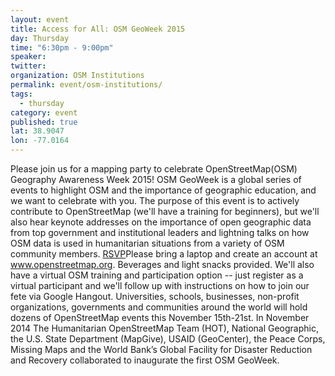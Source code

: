 ```yaml
---
layout: event
title: Access for All: OSM GeoWeek 2015
day: Thursday
time: "6:30pm - 9:00pm"
speaker: 
twitter: 
organization: OSM Institutions
permalink: event/osm-institutions/
tags: 
  - thursday
category: event
published: true
lat: 38.9047
lon: -77.0164
---
```


Please join us for a mapping party to celebrate OpenStreetMap(OSM) Geography Awareness Week 2015! OSM GeoWeek is a global series of events to highlight OSM and the importance of geographic education, and we want to celebrate with you. The purpose of this event is to actively contribute to OpenStreetMap (we'll have a training for beginners), but we'll also hear keynote addresses on the importance of open geographic data from top government and institutional leaders and lightning talks on how OSM data is used in humanitarian situations from a variety of OSM community members. 
[RSVP](https://www.eventbrite.com/e/access-for-all-osm-geoweek-2015-tickets-19153645068)Please bring a laptop and create an account at www.openstreetmap.org. Beverages and light snacks provided. 
We'll also have a virtual OSM training and participation option -- just register as a virtual participant and we'll follow up with instructions on how to join our fete via Google Hangout.
Universities, schools, businesses, non-profit organizations, governments and communities around the world will hold dozens of OpenStreetMap events this November 15th-21st. In November 2014 The Humanitarian OpenStreetMap Team (HOT), National Geographic, the U.S. State Department (MapGive), USAID (GeoCenter), the Peace Corps, Missing Maps and the World Bank’s Global Facility for Disaster Reduction and Recovery collaborated to inaugurate the first OSM GeoWeek.
